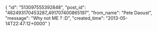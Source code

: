  {
   "id": "513097555392848",
   "post_id": "462493170453287_491707400865197",
   "from_name": "Pete Daoust",
   "message": "Why not ME ? :D",
   "created_time": "2013-05-14T22:47:12+0000"
 }
